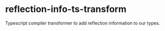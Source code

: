 # reflection-info-ts-transform
Typescript compiler transformer to add reflection information to our types.
